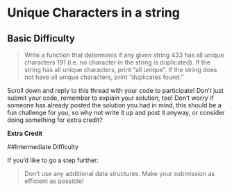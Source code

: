 # Unique Characters in a string

## Basic Difficulty

> Write a function that determines if any given string 433 has all unique characters 191 (i.e. no character in the string is duplicated). If the string has all unique characters, print “all unique”. If the string does not have all unique characters, print “duplicates found.”

Scroll down and reply to this thread with your code to participate! Don’t just submit your code, remember to explain your solution, too!
Don’t worry if someone has already posted the solution you had in mind, this should be a fun challenge for you, so why not write it up and post it anyway, or consider doing something for extra credit?

**Extra Credit**

##Intermediate Difficulty

If you’d like to go a step further:
> Don’t use any additional data structures.
Make your submission as efficient as possible!
